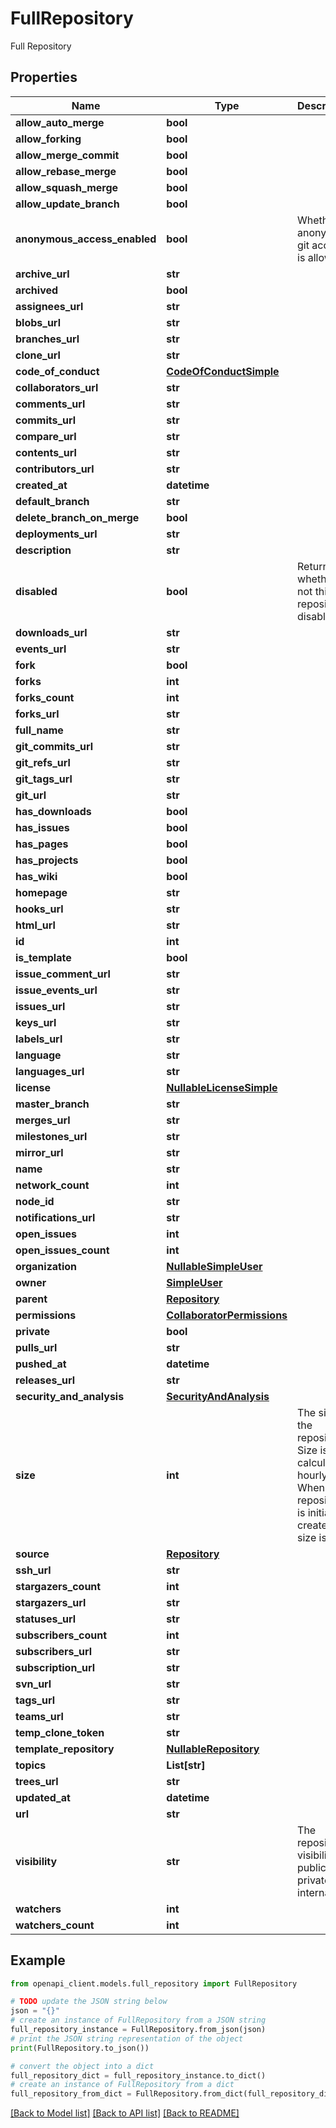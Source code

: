 # FullRepository

Full Repository

## Properties

Name | Type | Description | Notes
------------ | ------------- | ------------- | -------------
**allow_auto_merge** | **bool** |  | [optional] 
**allow_forking** | **bool** |  | [optional] 
**allow_merge_commit** | **bool** |  | [optional] 
**allow_rebase_merge** | **bool** |  | [optional] 
**allow_squash_merge** | **bool** |  | [optional] 
**allow_update_branch** | **bool** |  | [optional] 
**anonymous_access_enabled** | **bool** | Whether anonymous git access is allowed. | [optional] [default to True]
**archive_url** | **str** |  | 
**archived** | **bool** |  | 
**assignees_url** | **str** |  | 
**blobs_url** | **str** |  | 
**branches_url** | **str** |  | 
**clone_url** | **str** |  | 
**code_of_conduct** | [**CodeOfConductSimple**](CodeOfConductSimple.md) |  | [optional] 
**collaborators_url** | **str** |  | 
**comments_url** | **str** |  | 
**commits_url** | **str** |  | 
**compare_url** | **str** |  | 
**contents_url** | **str** |  | 
**contributors_url** | **str** |  | 
**created_at** | **datetime** |  | 
**default_branch** | **str** |  | 
**delete_branch_on_merge** | **bool** |  | [optional] 
**deployments_url** | **str** |  | 
**description** | **str** |  | 
**disabled** | **bool** | Returns whether or not this repository disabled. | 
**downloads_url** | **str** |  | 
**events_url** | **str** |  | 
**fork** | **bool** |  | 
**forks** | **int** |  | 
**forks_count** | **int** |  | 
**forks_url** | **str** |  | 
**full_name** | **str** |  | 
**git_commits_url** | **str** |  | 
**git_refs_url** | **str** |  | 
**git_tags_url** | **str** |  | 
**git_url** | **str** |  | 
**has_downloads** | **bool** |  | 
**has_issues** | **bool** |  | 
**has_pages** | **bool** |  | 
**has_projects** | **bool** |  | 
**has_wiki** | **bool** |  | 
**homepage** | **str** |  | 
**hooks_url** | **str** |  | 
**html_url** | **str** |  | 
**id** | **int** |  | 
**is_template** | **bool** |  | [optional] 
**issue_comment_url** | **str** |  | 
**issue_events_url** | **str** |  | 
**issues_url** | **str** |  | 
**keys_url** | **str** |  | 
**labels_url** | **str** |  | 
**language** | **str** |  | 
**languages_url** | **str** |  | 
**license** | [**NullableLicenseSimple**](NullableLicenseSimple.md) |  | 
**master_branch** | **str** |  | [optional] 
**merges_url** | **str** |  | 
**milestones_url** | **str** |  | 
**mirror_url** | **str** |  | 
**name** | **str** |  | 
**network_count** | **int** |  | 
**node_id** | **str** |  | 
**notifications_url** | **str** |  | 
**open_issues** | **int** |  | 
**open_issues_count** | **int** |  | 
**organization** | [**NullableSimpleUser**](NullableSimpleUser.md) |  | [optional] 
**owner** | [**SimpleUser**](SimpleUser.md) |  | 
**parent** | [**Repository**](Repository.md) |  | [optional] 
**permissions** | [**CollaboratorPermissions**](CollaboratorPermissions.md) |  | [optional] 
**private** | **bool** |  | 
**pulls_url** | **str** |  | 
**pushed_at** | **datetime** |  | 
**releases_url** | **str** |  | 
**security_and_analysis** | [**SecurityAndAnalysis**](SecurityAndAnalysis.md) |  | [optional] 
**size** | **int** | The size of the repository. Size is calculated hourly. When a repository is initially created, the size is 0. | 
**source** | [**Repository**](Repository.md) |  | [optional] 
**ssh_url** | **str** |  | 
**stargazers_count** | **int** |  | 
**stargazers_url** | **str** |  | 
**statuses_url** | **str** |  | 
**subscribers_count** | **int** |  | 
**subscribers_url** | **str** |  | 
**subscription_url** | **str** |  | 
**svn_url** | **str** |  | 
**tags_url** | **str** |  | 
**teams_url** | **str** |  | 
**temp_clone_token** | **str** |  | [optional] 
**template_repository** | [**NullableRepository**](NullableRepository.md) |  | [optional] 
**topics** | **List[str]** |  | [optional] 
**trees_url** | **str** |  | 
**updated_at** | **datetime** |  | 
**url** | **str** |  | 
**visibility** | **str** | The repository visibility: public, private, or internal. | [optional] 
**watchers** | **int** |  | 
**watchers_count** | **int** |  | 

## Example

```python
from openapi_client.models.full_repository import FullRepository

# TODO update the JSON string below
json = "{}"
# create an instance of FullRepository from a JSON string
full_repository_instance = FullRepository.from_json(json)
# print the JSON string representation of the object
print(FullRepository.to_json())

# convert the object into a dict
full_repository_dict = full_repository_instance.to_dict()
# create an instance of FullRepository from a dict
full_repository_from_dict = FullRepository.from_dict(full_repository_dict)
```
[[Back to Model list]](../README.md#documentation-for-models) [[Back to API list]](../README.md#documentation-for-api-endpoints) [[Back to README]](../README.md)


